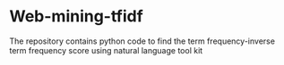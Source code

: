 # Web-mining-tfidf
The repository contains python code to find the term frequency-inverse term frequency score using natural language tool kit 
